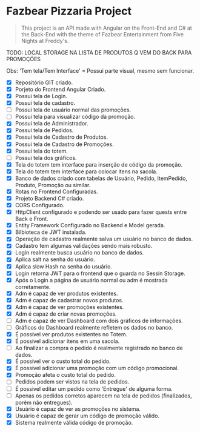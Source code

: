 # Fazbear Pizzaria Project

> This project is an API made with Angular on the Front-End and C# at the Back-End with the theme of Fazbear Entertainment from Five Nights at Freddy's.
>
TODO: LOCAL STORAGE NA LISTA DE PRODUTOS Q VEM DO BACK PARA PROMOÇÕES

Obs: 'Tem tela/Tem Interface' = Possui parte visual, mesmo sem funcionar.

- [X] Repositório GIT criado.
- [X] Porjeto do Frontend Angular Criado.
- [X] Possui tela de Login.
- [X] Possui tela de cadastro.
- [ ] Possui tela de usuário normal das promoções.
- [ ] Possui tela para visualizar código da promoção.
- [X] Possui tela de Administrador.
- [X] Possui tela de Pedidos.
- [X] Possui tela de Cadastro de Produtos.
- [X] Possui tela de Cadastro de Promoções.
- [X] Possui tela do totem.
- [ ] Possui tela dos gráficos.
- [X] Tela do totem tem interface para inserção de código da promoção.
- [X] Tela do totem tem interface para colocar itens na sacola.
- [X] Banco de dados criado com tabelas de Usuário, Pedido, ItemPedido, Produto, Promoção ou similar.
- [X] Rotas no Frontend Configuradas.
- [X] Projeto Backend C# criado.
- [X] CORS Configurado.
- [X] HttpClient configurado e podendo ser usado para fazer quests entre Back e Front.
- [X] Entity Framework Configurado no Backend e Model gerada.
- [X] Bilbioteca de JWT instalada.
- [X] Operação de cadastro realmente salva um usuário no banco de dados.
- [X] Cadastro tem algumas validações sendo mais robusto.
- [X] Login realmente busca usuário no banco de dados.
- [X] Aplica salt na senha do usuário.
- [X] Aplica slow Hash na senha do usuário.
- [X] Login retorna JWT para o frontend que o guarda no Sessin Storage.
- [X] Após o Login a página de usuário normal ou adm é mostrada corretamente.
- [X] Adm é capaz de ver produtos existentes.
- [X] Adm é capaz de cadastrar novos produtos.
- [X] Adm é capaz de ver promoções existentes.
- [X] Adm é capaz de criar novas promoções.
- [ ] Adm é capaz de ver Dashboard com dois gráficos de informações.
- [ ] Gráficos do Dashboard realmente refletem os dados no banco.
- [X] É possível ver produtos existentes no Totem.
- [X] É possível adicionar itens em uma sacola.
- [ ] Ao finalizar a compra o pedido é realmente registrado no banco de dados.
- [X] É possível ver o custo total do pedido.
- [X] É possível adicionar uma promoção com um código promocional.
- [X] Promoção afeta o custo total do pedido.
- [ ] Pedidos podem ser vistos na tela de pedidos.
- [ ] É possível editar um pedido como 'Entregue' de alguma forma.
- [ ] Apenas os pedidos corretos aparecem na tela de pedidos (finalizados, porém não entregues).
- [X] Usuário é capaz de ver as promoções no sistema.
- [X] Usuário é capaz de gerar um código de promoção válido.
- [X] Sistema realmente válida código de promoção.